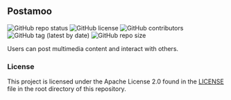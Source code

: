 ## Postamoo

![GitHub repo status](https://img.shields.io/badge/status-active-green?style=flat)
![GitHub license](https://img.shields.io/github/license/sheikhartin/postamoo)
![GitHub contributors](https://img.shields.io/github/contributors/sheikhartin/postamoo)
![GitHub tag (latest by date)](https://img.shields.io/github/v/tag/sheikhartin/postamoo)
![GitHub repo size](https://img.shields.io/github/repo-size/sheikhartin/postamoo)

Users can post multimedia content and interact with others.

### License

This project is licensed under the Apache License 2.0 found in the [LICENSE](LICENSE) file in the root directory of this repository.
